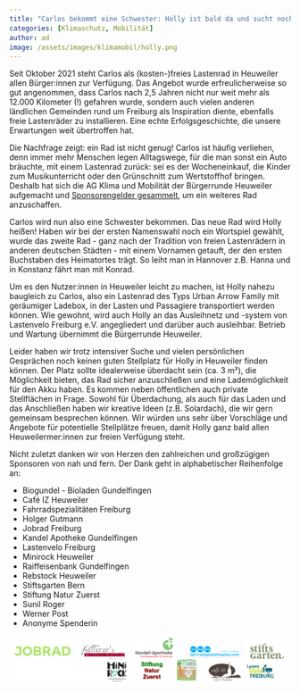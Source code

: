 ```yaml
---
title: "Carlos bekommt eine Schwester: Holly ist bald da und sucht noch ein Zuhause"
categories: [Klimaschutz, Mobilität]
author: ad
image: /assets/images/klimamobil/holly.png
---
```


Seit Oktober 2021 steht Carlos als (kosten-)freies Lastenrad in Heuweiler allen Bürger:innen zur Verfügung. Das Angebot wurde erfreulicherweise so gut angenommen, dass Carlos nach 2,5 Jahren nicht nur weit mehr als 12.000 Kilometer (!) gefahren wurde, sondern auch vielen anderen ländlichen Gemeinden rund um Freiburg als Inspiration diente, ebenfalls freie Lastenräder zu installieren. Eine echte Erfolgsgeschichte, die unsere Erwartungen weit übertroffen hat.

Die Nachfrage zeigt: ein Rad ist nicht genug! Carlos ist häufig verliehen, denn immer mehr Menschen legen Alltagswege, für die man sonst ein Auto bräuchte, mit einem Lastenrad zurück: sei es der Wocheneinkauf, die Kinder zum Musikunterricht oder den Grünschnitt zum Wertstoffhof bringen. Deshalb hat sich die AG Klima und Mobilität der Bürgerrunde Heuweiler aufgemacht und [Sponsorengelder gesammelt](/lastenrad-spendenaufruf/), um ein weiteres Rad anzuschaffen.

Carlos wird nun also eine Schwester bekommen. Das neue Rad wird Holly heißen!
Haben wir bei der ersten Namenswahl noch ein Wortspiel gewählt, wurde das zweite Rad - ganz nach der Tradition von freien Lastenrädern in anderen deutschen Städten - mit einem Vornamen getauft, der den ersten Buchstaben des Heimatortes trägt. So leiht man in Hannover z.B. Hanna und in Konstanz fährt man mit Konrad.

Um es den Nutzer:innen in Heuweiler leicht zu machen, ist Holly nahezu baugleich zu Carlos, also ein Lastenrad des Typs Urban Arrow Family mit geräumiger Ladebox, in der Lasten und Passagiere transportiert werden können. Wie gewohnt, wird auch Holly an das Ausleihnetz und -system von Lastenvelo Freiburg e.V. angegliedert und darüber auch ausleihbar. Betrieb und Wartung übernimmt die Bürgerrunde Heuweiler.

Leider haben wir trotz intensiver Suche und vielen persönlichen Gesprächen noch keinen guten Stellplatz für Holly in Heuweiler finden können. Der Platz sollte idealerweise überdacht sein (ca. 3 m²), die Möglichkeit bieten, das Rad sicher anzuschließen und eine Lademöglichkeit für den Akku haben. Es kommen neben öffentlichen auch private Stellflächen in Frage. Sowohl für Überdachung, als auch für das Laden und das Anschließen haben wir kreative Ideen (z.B. Solardach), die wir gern gemeinsam besprechen können. Wir würden uns sehr über Vorschläge und Angebote für potentielle Stellplätze freuen, damit Holly ganz bald allen Heuweilermer:innen zur freien Verfügung steht.

Nicht zuletzt danken wir von Herzen den zahlreichen und großzügigen Sponsoren von nah und fern. Der Dank geht in alphabetischer Reihenfolge an:

- Biogundel - Bioladen Gundelfingen
- Café IZ Heuweiler
- Fahrradspezialitäten Freiburg
- Holger Gutmann
- Jobrad Freiburg
- Kandel Apotheke Gundelfingen
- Lastenvelo Freiburg
- Minirock Heuweiler
- Raiffeisenbank Gundelfingen
- Rebstock Heuweiler
- Stiftsgarten Bern
- Stiftung Natur Zuerst
- Sunil Roger
- Werner Post
- Anonyme Spenderin

![Holly Sponsoren](/assets/images/klimamobil/holly-sponsoren.png "Holly Sonsoren")
